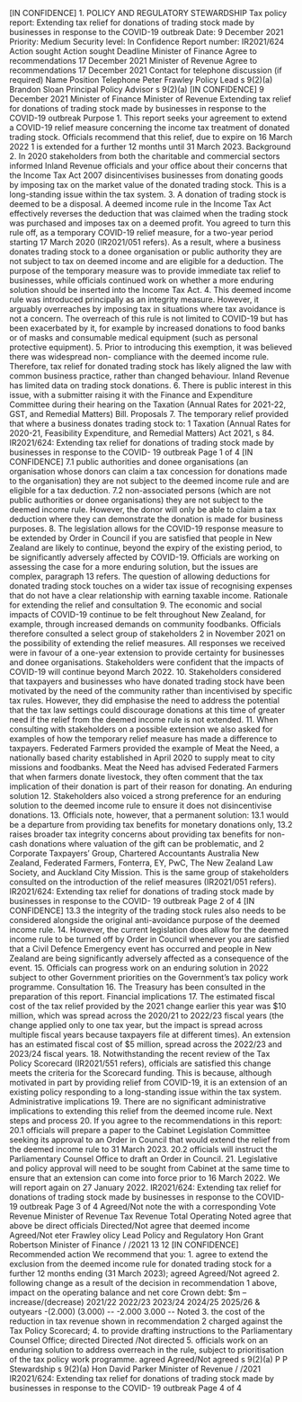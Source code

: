 \[IN CONFIDENCE\] 1. POLICY AND REGULATORY STEWARDSHIP Tax policy report: Extending tax relief for donations of trading stock made by businesses in response to the COVID-19 outbreak Date: 9 December 2021 Priority: Medium Security level: In Confidence Report number: IR2021/624 Action sought Action sought Deadline Minister of Finance Agree to recommendations 17 December 2021 Minister of Revenue Agree to recommendations 17 December 2021 Contact for telephone discussion (if required) Name Position Telephone Peter Frawley Policy Lead s 9(2)(a) Brandon Sloan Principal Policy Advisor s 9(2)(a) \[IN CONFIDENCE\] 9 December 2021 Minister of Finance Minister of Revenue Extending tax relief for donations of trading stock made by businesses in response to the COVID-19 outbreak Purpose 1. This report seeks your agreement to extend a COVID-19 relief measure concerning the income tax treatment of donated trading stock. Officials recommend that this relief, due to expire on 16 March 2022 1 is extended for a further 12 months until 31 March 2023. Background 2. In 2020 stakeholders from both the charitable and commercial sectors informed Inland Revenue officials and your office about their concerns that the Income Tax Act 2007 disincentivises businesses from donating goods by imposing tax on the market value of the donated trading stock. This is a long-standing issue within the tax system. 3. A donation of trading stock is deemed to be a disposal. A deemed income rule in the Income Tax Act effectively reverses the deduction that was claimed when the trading stock was purchased and imposes tax on a deemed profit. You agreed to turn this rule off, as a temporary COVID-19 relief measure, for a two-year period starting 17 March 2020 (IR2021/051 refers). As a result, where a business donates trading stock to a donee organisation or public authority they are not subject to tax on deemed income and are eligible for a deduction. The purpose of the temporary measure was to provide immediate tax relief to businesses, while officials continued work on whether a more enduring solution should be inserted into the Income Tax Act. 4. This deemed income rule was introduced principally as an integrity measure. However, it arguably overreaches by imposing tax in situations where tax avoidance is not a concern. The overreach of this rule is not limited to COVID-19 but has been exacerbated by it, for example by increased donations to food banks or of masks and consumable medical equipment (such as personal protective equipment). 5. Prior to introducing this exemption, it was believed there was widespread non- compliance with the deemed income rule. Therefore, tax relief for donated trading stock has likely aligned the law with common business practice, rather than changed behaviour. Inland Revenue has limited data on trading stock donations. 6. There is public interest in this issue, with a submitter raising it with the Finance and Expenditure Committee during their hearing on the Taxation (Annual Rates for 2021-22, GST, and Remedial Matters) Bill. Proposals 7. The temporary relief provided that where a business donates trading stock to: 1 Taxation (Annual Rates for 2020-21, Feasibility Expenditure, and Remedial Matters) Act 2021, s 84. IR2021/624: Extending tax relief for donations of trading stock made by businesses in response to the COVID- 19 outbreak Page 1 of 4 \[IN CONFIDENCE\] 7.1 public authorities and donee organisations (an organisation whose donors can claim a tax concession for donations made to the organisation) they are not subject to the deemed income rule and are eligible for a tax deduction. 7.2 non-associated persons (which are not public authorities or donee organisations) they are not subject to the deemed income rule. However, the donor will only be able to claim a tax deduction where they can demonstrate the donation is made for business purposes. 8. The legislation allows for the COVID-19 response measure to be extended by Order in Council if you are satisfied that people in New Zealand are likely to continue, beyond the expiry of the existing period, to be significantly adversely affected by COVID-19. Officials are working on assessing the case for a more enduring solution, but the issues are complex, paragraph 13 refers. The question of allowing deductions for donated trading stock touches on a wider tax issue of recognising expenses that do not have a clear relationship with earning taxable income. Rationale for extending the relief and consultation 9. The economic and social impacts of COVID-19 continue to be felt throughout New Zealand, for example, through increased demands on community foodbanks. Officials therefore consulted a select group of stakeholders 2 in November 2021 on the possibility of extending the relief measures. All responses we received were in favour of a one-year extension to provide certainty for businesses and donee organisations. Stakeholders were confident that the impacts of COVID-19 will continue beyond March 2022. 10. Stakeholders considered that taxpayers and businesses who have donated trading stock have been motivated by the need of the community rather than incentivised by specific tax rules. However, they did emphasise the need to address the potential that the tax law settings could discourage donations at this time of greater need if the relief from the deemed income rule is not extended. 11. When consulting with stakeholders on a possible extension we also asked for examples of how the temporary relief measure has made a difference to taxpayers. Federated Farmers provided the example of Meat the Need, a nationally based charity established in April 2020 to supply meat to city missions and foodbanks. Meat the Need has advised Federated Farmers that when farmers donate livestock, they often comment that the tax implication of their donation is part of their reason for donating. An enduring solution 12. Stakeholders also voiced a strong preference for an enduring solution to the deemed income rule to ensure it does not disincentivise donations. 13. Officials note, however, that a permanent solution: 13.1 would be a departure from providing tax benefits for monetary donations only, 13.2 raises broader tax integrity concerns about providing tax benefits for non- cash donations where valuation of the gift can be problematic, and 2 Corporate Taxpayers’ Group, Chartered Accountants Australia New Zealand, Federated Farmers, Fonterra, EY, PwC, The New Zealand Law Society, and Auckland City Mission. This is the same group of stakeholders consulted on the introduction of the relief measures (IR2021/051 refers). IR2021/624: Extending tax relief for donations of trading stock made by businesses in response to the COVID- 19 outbreak Page 2 of 4 \[IN CONFIDENCE\] 13.3 the integrity of the trading stock rules also needs to be considered alongside the original anti-avoidance purpose of the deemed income rule. 14. However, the current legislation does allow for the deemed income rule to be turned off by Order in Council whenever you are satisfied that a Civil Defence Emergency event has occurred and people in New Zealand are being significantly adversely affected as a consequence of the event. 15. Officials can progress work on an enduring solution in 2022 subject to other Government priorities on the Government’s tax policy work programme. Consultation 16. The Treasury has been consulted in the preparation of this report. Financial implications 17. The estimated fiscal cost of the tax relief provided by the 2021 change earlier this year was $10 million, which was spread across the 2020/21 to 2022/23 fiscal years (the change applied only to one tax year, but the impact is spread across multiple fiscal years because taxpayers file at different times). An extension has an estimated fiscal cost of $5 million, spread across the 2022/23 and 2023/24 fiscal years. 18. Notwithstanding the recent review of the Tax Policy Scorecard (IR2021/551 refers), officials are satisfied this change meets the criteria for the Scorecard funding. This is because, although motivated in part by providing relief from COVID-19, it is an extension of an existing policy responding to a long-standing issue within the tax system. Administrative implications 19. There are no significant administrative implications to extending this relief from the deemed income rule. Next steps and process 20. If you agree to the recommendations in this report: 20.1 officials will prepare a paper to the Cabinet Legislation Committee seeking its approval to an Order in Council that would extend the relief from the deemed income rule to 31 March 2023. 20.2 officials will instruct the Parliamentary Counsel Office to draft an Order in Council. 21. Legislative and policy approval will need to be sought from Cabinet at the same time to ensure that an extension can come into force prior to 16 March 2022. We will report again on 27 January 2022. IR2021/624: Extending tax relief for donations of trading stock made by businesses in response to the COVID- 19 outbreak Page 3 of 4 Agreed/Not note the with a corresponding Vote Revenue Minister of Revenue Tax Revenue Total Operating Noted agree that above be direct officials Directed/Not agree that deemed income Agreed/Not eter Frawley olicy Lead Policy and Regulatory Hon Grant Robertson Minister of Finance / /2021 13 12 \[IN CONFIDENCE\] Recommended action We recommend that you: 1. agree to extend the exclusion from the deemed income rule for donated trading stock for a further 12 months ending (31 March 2023); agreed Agreed/Not agreed 2. following change as a result of the decision in recommendation 1 above, impact on the operating balance and net core Crown debt: $m – increase/(decrease) 2021/22 2022/23 2023/24 2024/25 2025/26 & outyears -(2.000) (3.000) -- -2.000 3.000 -- Noted 3. the cost of the reduction in tax revenue shown in recommendation 2 charged against the Tax Policy Scorecard; 4. to provide drafting instructions to the Parliamentary Counsel Office; directed Directed /Not directed 5. officials work on an enduring solution to address overreach in the rule, subject to prioritisation of the tax policy work programme. agreed Agreed/Not agreed s 9(2)(a) P P Stewardship s 9(2)(a) Hon David Parker Minister of Revenue / /2021 IR2021/624: Extending tax relief for donations of trading stock made by businesses in response to the COVID- 19 outbreak Page 4 of 4
